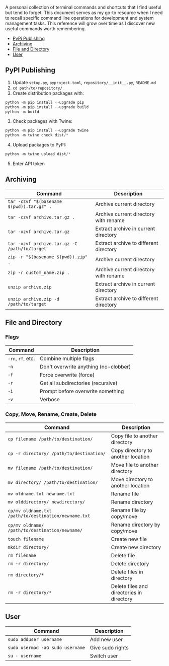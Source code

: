 A personal collection of terminal commands and shortcuts that I find useful but tend to forget. This document serves as my go-to resource when I need to recall specific command line operations for development and system management tasks. This reference will grow over time as I discover new useful commands worth remembering.

- [PyPi Publishing](#pypi-publishing)
- [Archiving](#archiving)
- [File and Directory](#file-and-directory)
- [User](#user)

## PyPI Publishing
1. Update `setup.py`, `pyproject.toml`, `repository/__init__.py`, `README.md`
2. `cd path/to/repository/`
3. Create distribution packages with:
```python
python -m pip install --upgrade pip
python -m pip install --upgrade build
python -m build
```
3. Check packages with Twine:
```python
python -m pip install --upgrade twine
python -m twine check dist/*
```
4. Upload packages to PyPI:
```python
python -m twine upload dist/*
```
5. Enter API token

## Archiving
| Command                                       | Description                            |
| ----------------------------------------------| -------------------------------------- |
| `tar -czvf "$(basename $(pwd)).tar.gz" .`     | Archive current directory              |
| `tar -czvf archive.tar.gz .`                  | Archive current directory with rename  |
| `tar -xzvf archive.tar.gz`                    | Extract archive in current directory   |
| `tar -xzvf archive.tar.gz -C /path/to/target` | Extract archive to different directory |
| `zip -r "$(basename $(pwd)).zip" .`           | Archive current directory              |
| `zip -r custom_name.zip .`                    | Archive current directory with rename  |
| `unzip archive.zip`                           | Extract archive in current directory   |
| `unzip archive.zip -d /path/to/target`        | Extract archive to different directory |

## File and Directory
### Flags
| Command           | Description                           |
| ----------------- | ------------------------------------- |
| `-rn`, `rf`, etc. | Combine multiple flags                |
| `-n`              | Don't overwrite anything (no-clobber) |
| `-f`              | Force overwrite (force)               |
| `-r`              | Get all subdirectories (recursive)    |
| `-i`              | Prompt before overwrite something     |
| `-v`              | Verbose                               |

### Copy, Move, Rename, Create, Delete
| Command                                              | Description                               |
| ---------------------------------------------------- | ----------------------------------------- |
| `cp filename /path/to/destination/`                  | Copy file to another directory            |
| `cp -r directory/ /path/to/destination/`             | Copy directory to another location        |
| `mv filename /path/to/destination/`                  | Move file to another directory            |
| `mv directory/ /path/to/destination/`                | Move directory to another location        |
| `mv oldname.txt newname.txt`                         | Rename file                               |
| `mv olddirectory/ newdirectory/`                     | Rename directory                          |
| `cp/mv oldname.txt /path/to/destination/newname.txt` | Rename file by copy/move                  |
| `cp/mv oldname/ /path/to/destination/newname/`       | Rename directory by copy/move             |
| `touch filename`                                     | Create new file                           |
| `mkdir directory/`                                   | Create new directory                      |
| `rm filename`                                        | Delete file                               |
| `rm -r directory/`                                   | Delete directory                          |
| `rm directory/*`                                     | Delete files in directory                 |
| `rm -r directory/*`                                  | Delete files and directories in directory |

## User
| Command                          | Description                           |
| -------------------------------- | ------------------------------------- |
| `sudo adduser username`          | Add new user                          |
| `sudo usermod -aG sudo username` | Give sudo rights                      |
| `su - username`                  | Switch user                           |
